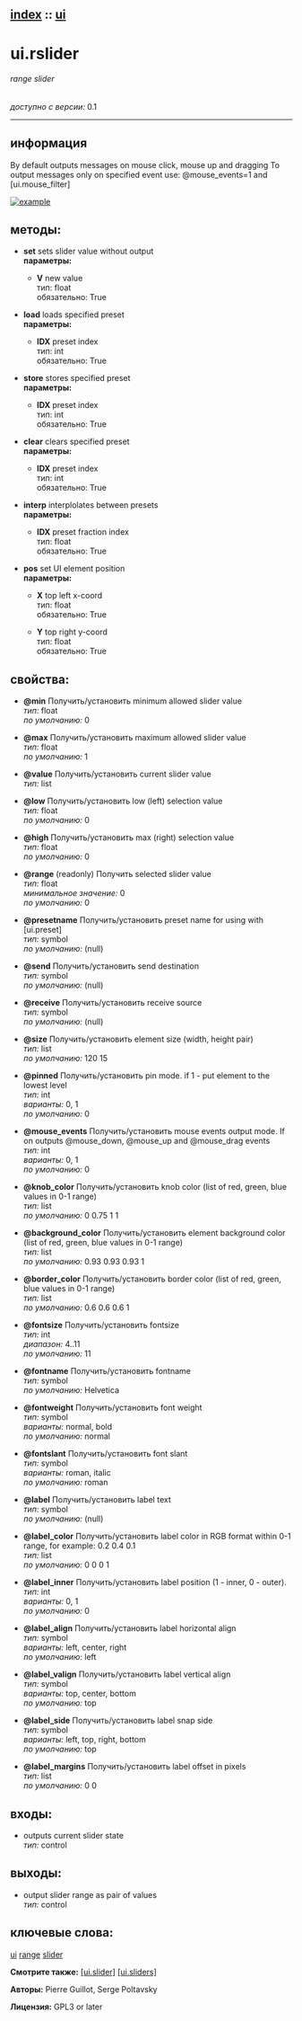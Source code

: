 [index](index.html) :: [ui](category_ui.html)
---

# ui.rslider

###### range slider

*доступно с версии:* 0.1

---


## информация
By default outputs messages on mouse click, mouse up and dragging To output messages only on specified event use: @mouse_events=1 and [ui.mouse_filter]


[![example](../examples/img/ui.rslider.jpg)](../examples/pd/ui.rslider.pd)





## методы:

* **set**
sets slider value without output<br>
  __параметры:__
  - **V** new value<br>
    тип: float <br>
    обязательно: True <br>

* **load**
loads specified preset<br>
  __параметры:__
  - **IDX** preset index<br>
    тип: int <br>
    обязательно: True <br>

* **store**
stores specified preset<br>
  __параметры:__
  - **IDX** preset index<br>
    тип: int <br>
    обязательно: True <br>

* **clear**
clears specified preset<br>
  __параметры:__
  - **IDX** preset index<br>
    тип: int <br>
    обязательно: True <br>

* **interp**
interplolates between presets<br>
  __параметры:__
  - **IDX** preset fraction index<br>
    тип: float <br>
    обязательно: True <br>

* **pos**
set UI element position<br>
  __параметры:__
  - **X** top left x-coord<br>
    тип: float <br>
    обязательно: True <br>

  - **Y** top right y-coord<br>
    тип: float <br>
    обязательно: True <br>




## свойства:

* **@min** 
Получить/установить minimum allowed slider value<br>
_тип:_ float<br>
_по умолчанию:_ 0<br>

* **@max** 
Получить/установить maximum allowed slider value<br>
_тип:_ float<br>
_по умолчанию:_ 1<br>

* **@value** 
Получить/установить current slider value<br>
_тип:_ list<br>

* **@low** 
Получить/установить low (left) selection value<br>
_тип:_ float<br>
_по умолчанию:_ 0<br>

* **@high** 
Получить/установить max (right) selection value<br>
_тип:_ float<br>
_по умолчанию:_ 0<br>

* **@range** (readonly)
Получить selected slider value<br>
_тип:_ float<br>
_минимальное значение:_ 0<br>
_по умолчанию:_ 0<br>

* **@presetname** 
Получить/установить preset name for using with [ui.preset]<br>
_тип:_ symbol<br>
_по умолчанию:_ (null)<br>

* **@send** 
Получить/установить send destination<br>
_тип:_ symbol<br>
_по умолчанию:_ (null)<br>

* **@receive** 
Получить/установить receive source<br>
_тип:_ symbol<br>
_по умолчанию:_ (null)<br>

* **@size** 
Получить/установить element size (width, height pair)<br>
_тип:_ list<br>
_по умолчанию:_ 120 15<br>

* **@pinned** 
Получить/установить pin mode. if 1 - put element to the lowest level<br>
_тип:_ int<br>
_варианты:_ 0, 1<br>
_по умолчанию:_ 0<br>

* **@mouse_events** 
Получить/установить mouse events output mode. If on outputs @mouse_down, @mouse_up and @mouse_drag
events<br>
_тип:_ int<br>
_варианты:_ 0, 1<br>
_по умолчанию:_ 0<br>

* **@knob_color** 
Получить/установить knob color (list of red, green, blue values in 0-1 range)<br>
_тип:_ list<br>
_по умолчанию:_ 0 0.75 1 1<br>

* **@background_color** 
Получить/установить element background color (list of red, green, blue values in 0-1 range)<br>
_тип:_ list<br>
_по умолчанию:_ 0.93 0.93 0.93 1<br>

* **@border_color** 
Получить/установить border color (list of red, green, blue values in 0-1 range)<br>
_тип:_ list<br>
_по умолчанию:_ 0.6 0.6 0.6 1<br>

* **@fontsize** 
Получить/установить fontsize<br>
_тип:_ int<br>
_диапазон:_ 4..11<br>
_по умолчанию:_ 11<br>

* **@fontname** 
Получить/установить fontname<br>
_тип:_ symbol<br>
_по умолчанию:_ Helvetica<br>

* **@fontweight** 
Получить/установить font weight<br>
_тип:_ symbol<br>
_варианты:_ normal, bold<br>
_по умолчанию:_ normal<br>

* **@fontslant** 
Получить/установить font slant<br>
_тип:_ symbol<br>
_варианты:_ roman, italic<br>
_по умолчанию:_ roman<br>

* **@label** 
Получить/установить label text<br>
_тип:_ symbol<br>
_по умолчанию:_ (null)<br>

* **@label_color** 
Получить/установить label color in RGB format within 0-1 range, for example: 0.2 0.4 0.1<br>
_тип:_ list<br>
_по умолчанию:_ 0 0 0 1<br>

* **@label_inner** 
Получить/установить label position (1 - inner, 0 - outer).<br>
_тип:_ int<br>
_варианты:_ 0, 1<br>
_по умолчанию:_ 0<br>

* **@label_align** 
Получить/установить label horizontal align<br>
_тип:_ symbol<br>
_варианты:_ left, center, right<br>
_по умолчанию:_ left<br>

* **@label_valign** 
Получить/установить label vertical align<br>
_тип:_ symbol<br>
_варианты:_ top, center, bottom<br>
_по умолчанию:_ top<br>

* **@label_side** 
Получить/установить label snap side<br>
_тип:_ symbol<br>
_варианты:_ left, top, right, bottom<br>
_по умолчанию:_ top<br>

* **@label_margins** 
Получить/установить label offset in pixels<br>
_тип:_ list<br>
_по умолчанию:_ 0 0<br>



## входы:

* outputs current slider state<br>
_тип:_ control



## выходы:

* output slider range as pair of values<br>
_тип:_ control



## ключевые слова:

[ui](keywords/ui.html)
[range](keywords/range.html)
[slider](keywords/slider.html)



**Смотрите также:**
[\[ui.slider\]](ui.slider.html)
[\[ui.sliders\]](ui.sliders.html)




**Авторы:** Pierre Guillot, Serge Poltavsky




**Лицензия:** GPL3 or later





